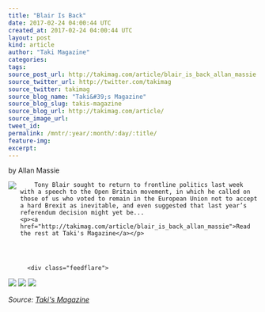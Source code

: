 ```yaml
---
title: "Blair Is Back"
date: 2017-02-24 04:00:44 UTC
created_at: 2017-02-24 04:00:44 UTC
layout: post
kind: article
author: "Taki Magazine"
categories: 
tags: 
source_post_url: http://takimag.com/article/blair_is_back_allan_massie
source_twitter_url: http://twitter.com/takimag
source_twitter: takimag
source_blog_name: "Taki&#39;s Magazine"
source_blog_slug: takis-magazine
source_blog_url: http://takimag.com/article/
source_image_url: 
tweet_id:
permalink: /mntr/:year/:month/:day/:title/
feature-img: 
excerpt:
---
```

by Allan Massie<br>
	  

<img src="http://takimag.com/images/uploads/bigstock--135917894.jpg" style="float:left;margin-right:8px;">
	






	
		Tony Blair sought to return to frontline politics last week with a speech to the Open Britain movement, in which he called on those of us who voted to remain in the European Union not to accept a hard Brexit as inevitable, and even suggested that last year’s referendum decision might yet be...
	<p><a href="http://takimag.com/article/blair_is_back_allan_massie">Read the rest at Taki's Magazine</a></p>
						
	  
	  
	  
	  <div class="feedflare">
<a href="http://feeds.feedburner.com/~ff/takimag?a=MsnOMXbleO4:Rbb8XRzPI14:yIl2AUoC8zA"><img src="http://feeds.feedburner.com/~ff/takimag?d=yIl2AUoC8zA" border="0"></a> <a href="http://feeds.feedburner.com/~ff/takimag?a=MsnOMXbleO4:Rbb8XRzPI14:qj6IDK7rITs"><img src="http://feeds.feedburner.com/~ff/takimag?d=qj6IDK7rITs" border="0"></a> <a href="http://feeds.feedburner.com/~ff/takimag?a=MsnOMXbleO4:Rbb8XRzPI14:gIN9vFwOqvQ"><img src="http://feeds.feedburner.com/~ff/takimag?i=MsnOMXbleO4:Rbb8XRzPI14:gIN9vFwOqvQ" border="0"></a>
</div><img src="http://feeds.feedburner.com/~r/takimag/~4/MsnOMXbleO4" height="1" width="1" alt=""><div class="">
    <i>Source: <a href="http://takimag.com/article/">Taki&#39;s Magazine</a></i>
</div>

